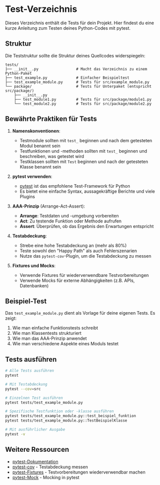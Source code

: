 # Test-Verzeichnis

Dieses Verzeichnis enthält die Tests für dein Projekt. Hier findest du eine kurze Anleitung zum Testen deines Python-Codes mit pytest.

## Struktur

Die Teststruktur sollte die Struktur deines Quellcodes widerspiegeln:

```
tests/
├── __init__.py                 # Macht das Verzeichnis zu einem Python-Paket
├── test_example.py             # Einfacher Beispieltest
├── test_example_module.py      # Tests für src/example_module.py
└── package/                    # Tests für Unterpaket (entspricht src/package/)
    ├── __init__.py
    ├── test_module1.py         # Tests für src/package/module1.py
    └── test_module2.py         # Tests für src/package/module2.py
```

## Bewährte Praktiken für Tests

1. **Namenskonventionen**:
   - Testmodule sollten mit `test_` beginnen und nach dem getesteten Modul benannt sein
   - Testfunktionen und -methoden sollten mit `test_` beginnen und beschreiben, was getestet wird
   - Testklassen sollten mit `Test` beginnen und nach der getesteten Klasse benannt sein

2. **pytest verwenden**:
   - [pytest](https://docs.pytest.org/) ist das empfohlene Test-Framework für Python
   - Es bietet eine einfache Syntax, aussagekräftige Berichte und viele Plugins

3. **AAA-Prinzip** (Arrange-Act-Assert):
   - **Arrange**: Testdaten und -umgebung vorbereiten
   - **Act**: Zu testende Funktion oder Methode aufrufen
   - **Assert**: Überprüfen, ob das Ergebnis den Erwartungen entspricht

4. **Testabdeckung**:
   - Strebe eine hohe Testabdeckung an (mehr als 80%)
   - Teste sowohl den "Happy Path" als auch Fehlerszenarien
   - Nutze das `pytest-cov`-Plugin, um die Testabdeckung zu messen

5. **Fixtures und Mocks**:
   - Verwende Fixtures für wiederverwendbare Testvorbereitungen
   - Verwende Mocks für externe Abhängigkeiten (z.B. APIs, Datenbanken)

## Beispiel-Test

Das `test_example_module.py` dient als Vorlage für deine eigenen Tests. Es zeigt:

1. Wie man einfache Funktionstests schreibt
2. Wie man Klassentests strukturiert
3. Wie man das AAA-Prinzip anwendet
4. Wie man verschiedene Aspekte eines Moduls testet

## Tests ausführen

```bash
# Alle Tests ausführen
pytest

# Mit Testabdeckung
pytest --cov=src

# Einzelnen Test ausführen
pytest tests/test_example_module.py

# Spezifische Testfunktion oder -klasse ausführen
pytest tests/test_example_module.py::test_beispiel_funktion
pytest tests/test_example_module.py::TestBeispielKlasse

# Mit ausführlicher Ausgabe
pytest -v
```

## Weitere Ressourcen

- [pytest-Dokumentation](https://docs.pytest.org/)
- [pytest-cov](https://pytest-cov.readthedocs.io/) - Testabdeckung messen
- [pytest-Fixtures](https://docs.pytest.org/en/stable/fixture.html) - Testvorbereitungen wiederverwendbar machen
- [pytest-Mock](https://pytest-mock.readthedocs.io/) - Mocking in pytest